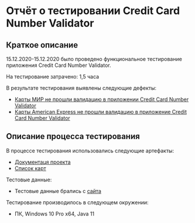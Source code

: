 # Отчёт о тестировании Credit Card Number Validator

## Краткое описание

15.12.2020-15.12.2020 было проведено функциональное тестирование приложения Credit Card Number Validator.

На тестирование затрачено: 1,5 часа

В результате тестирования выявлены следующие дефекты:
* [Карты МИР не прошли валидацию в приложении Credit Card Number Validator](https://github.com/boog25/CreditCard/issues/2#issue-768463920)
* [Карты American Express не прошли валидацию в приложение Credit Card Number Validator](https://github.com/boog25/CreditCard/issues/1#issue-767918711)



## Описание процесса тестирования

В процессе тестирования использовались следующие артефакты:
* [Документаця проекта](https://github.com/netology-code/javaqa-homeworks/tree/master/intro)
* [Список карт](https://docs.google.com/spreadsheets/d/1ljHePEnt7s0HkqhNghC-Trx_gh_1ZI2sP6fITJj0-b4/edit#gid=0)

Тестовые данные:
* Тестовые данные брались с [cайта](https://www.prepostseo.com/tool/ru/credit-card-generator)


Тестирование производилось в следующем окружении:
* ПК, Windows 10 Pro x64, Java 11
